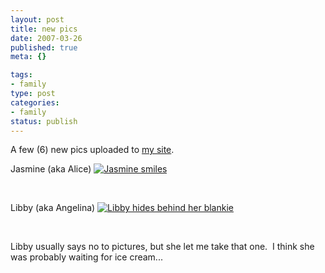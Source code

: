 ```yaml
--- 
layout: post
title: new pics
date: 2007-03-26
published: true
meta: {}

tags: 
- family
type: post
categories: 
- family
status: publish
---
```



A few (6) new pics uploaded to [my site](http://andyeick.com/).  

 

Jasmine (aka Alice) [![Jasmine smiles](http://media.eick.us/2011/05/431508345_eed5570051_m.jpg)](http://www.flickr.com/photos/19429588@N00/431508345/ "Jasmine smiles")

 

 

 

Libby (aka Angelina) [![Libby hides behind her blankie](http://media.eick.us/2011/05/431508331_f2c7b53f83_m.jpg)](http://www.flickr.com/photos/19429588@N00/431508331/ "Libby hides behind her blankie")

 

 

 

Libby usually says no to pictures, but she let me take that one.  I think she was probably waiting for ice cream...

